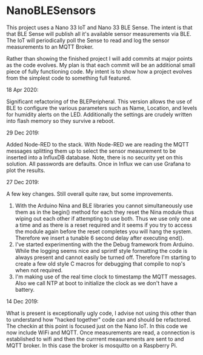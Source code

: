 # NanoBLESensors

This project uses a Nano 33 IoT and Nano 33 BLE Sense.  The intent is that that BLE Sense will publish all it's available
sensor measurements via BLE.  The IoT will periodically poll the Sense to read and log the sensor measurements to an MQTT
Broker.  

Rather than showing the finished project I will add commits at major points as the code evolves.  My plan is that each commit will
be an additional small piece of fully functioning code.  My intent is to show how a project evolves from the simplest code to something full featured.

18 Apr 2020:

Significant refactoring of the BLEPeripheral.  This version allows the use of BLE to configure the various
parameters such as Name, Location, and levels for humidity alerts on the LED.  Additionally the settings are
crudely written into flash memory so they survive a reboot.

29 Dec 2019:

Added Node-RED to the stack.  With Node-RED we are reading the MQTT messages splitting them up to select
the sensor measurement to be inserted into a InfluxDB database.  Note, there is no security yet on this
solution.  All passwords are defaults.  Once in Influx we can use Grafana to plot the results.

27 Dec 2019:

A few key changes.  Still overall quite raw, but some improvements.

1. With the Arduino Nina and BLE libraries you cannot simultaneously use them as in the begin() 
method for each they reset the Nina module thus wiping out each other if attempting to use both. 
Thus we use only one at a time and as there is a reset required and it seems if you try to access
the module again before the reset completes you will hang the system.  Therefore we insert a tunable
6 second delay after executing end().
2. I've started experimenting with the the Debug framework from Arduino.  While the logging seems nice
and sprintf style formatting the code is always present and cannot easily be turned off.  Therefore I'm
starting to create a few old style C macros for debugging that compile to nop's when not required.
3. I'm making use of the real time clock to timestamp the MQTT messages.  Also we call NTP at boot to
initialize the clock as we don't have a battery.

14 Dec 2019:

What is present is exceptionally ugly code, I advise not using this other than to
understand how "hacked together" code can and should be refactored.  The checkin at
this point is focused just on the Nano IoT.  In this code we now include WiFi and MQTT.
Once measurements are read, a connection is established to wifi and then the currrent
measurements are sent to and MQTT broker.  In this case the broker is mosquitto on
a Raspberry Pi.
